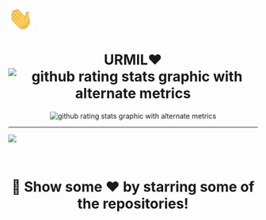 <img src="GIF/Hi.gif" width="50"> <h1 align=center>URMIL❤️<img align=center alt="github rating stats graphic with alternate metrics" src="https://github.com/urmil404/urmil404/blob/main/avatar.png" height="250" align="right"></h1>

<p align=center>
  <img align=center alt="github rating stats graphic with alternate metrics" src="https://github-readme-stats.vercel.app/api?username=urmil404&show_icons=true&theme=blueberry&hide_border=true&count_private=true">
</p>

<hr>

![](https://activity-graph.herokuapp.com/graph?username=urmil404&theme=react-dark&hide_border=true&area=true)

<br>

#
<div align="center">
	<h1>🚀 Show some ❤️ by starring some of the repositories!</h1>
</div>
<br>
